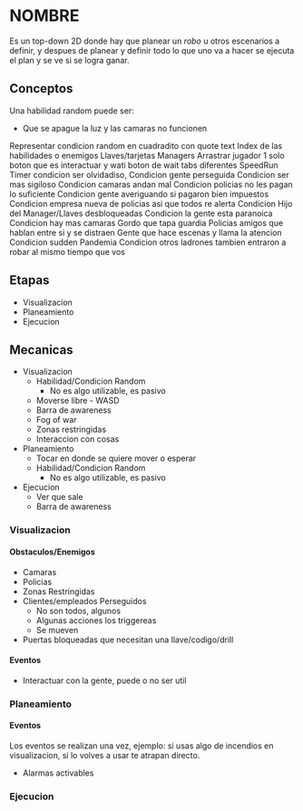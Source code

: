 # NOMBRE

Es un top-down 2D donde hay que planear un *robo* u otros escenarios a definir, y despues de planear y definir todo lo que uno va a hacer se ejecuta el plan y se ve si se logra ganar.

## Conceptos

Una habilidad random puede ser:
* Que se apague la luz y las camaras no funcionen

Representar condicion random en cuadradito con quote text
Index de las habilidades o enemigos
Llaves/tarjetas
Managers
Arrastrar jugador
1 solo boton que es interactuar y wati
boton de wait
tabs diferentes
SpeedRun Timer
condicion ser olvidadiso,
Condicion gente perseguida
Condicion ser mas sigiloso
Condicion camaras andan mal
Condicion policias no les pagan lo suficiente
Condicion gente averiguando si pagaron bien impuestos
Condicion empresa nueva de policias asi que todos re alerta
Condicion Hijo del Manager/Llaves desbloqueadas
Condicion la gente esta paranoica
Condicion hay mas camaras
Gordo que tapa guardia
Policias amigos que hablan entre si y se distraen
Gente que hace escenas y llama la atencion
Condicion sudden Pandemia
Condicion otros ladrones tambien entraron a robar al mismo tiempo que vos


## Etapas

* Visualizacion
* Planeamiento
* Ejecucion

## Mecanicas

* Visualizacion
  * Habilidad/Condicion Random
    * No es algo utilizable, es pasivo
  * Moverse libre - WASD
  * Barra de awareness
  * Fog of war
  * Zonas restringidas
  * Interaccion con cosas
* Planeamiento
  * Tocar en donde se quiere mover o esperar
  * Habilidad/Condicion Random
    * No es algo utilizable, es pasivo
* Ejecucion
  * Ver que sale
  * Barra de awareness
  
### Visualizacion

#### Obstaculos/Enemigos

* Camaras
* Policias
* Zonas Restringidas
* Clientes/empleados Perseguidos
  * No son todos, algunos
  * Algunas acciones los triggereas
  * Se mueven
* Puertas bloqueadas que necesitan una llave/codigo/drill

#### Eventos

* Interactuar con la gente, puede o no ser util

### Planeamiento

#### Eventos
Los eventos se realizan una vez, ejemplo: si usas algo de incendios en visualizacion, si lo volves a usar te atrapan directo.

* Alarmas activables

### Ejecucion

